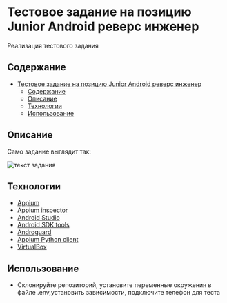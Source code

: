 # Тестовое задание на позицию  Junior Android реверс инженер
Реализация тестового задания

## Содержание
- [Тестовое задание на позицию  Junior Android реверс инженер](#тестовое-задание-на-позицию--junior-android-реверс-инженер)
  - [Содержание](#содержание)
  - [Описание](#описание)
  - [Технологии](#технологии)
  - [Использование](#использование)

## Описание
Само задание выглядит так:

![текст задания](https://i.ibb.co/tX3GyS8/2023-08-13-071147.png)

## Технологии
- [Appium](http://appium.io/docs/en/2.0/)
- [Appium inspector](https://github.com/appium/appium-inspector)
- [Android Studio](https://developer.android.com/studio)
- [Android SDK tools](https://developer.android.com/tools)
- [Androguard](https://github.com/androguard/androguard)
- [Appium Python client](https://pypi.org/project/Appium-Python-Client/)
- [VirtualBox](https://www.virtualbox.org/)

## Использование
- Склонируйте репозиторий, установите переменные окружения в файле .env,установить зависимости, подключите телефон для теста

